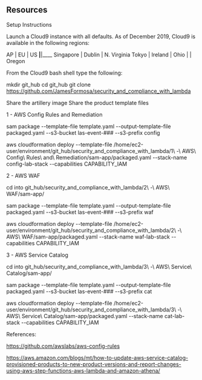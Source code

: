 ## Resources

Setup Instructions

Launch a Cloud9 instance with all defaults. As of December 2019, Cloud9 is available in the following regions:

 AP | EU | US
____|____|____
Singapore | Dublin | N. Virginia
Tokyo | Ireland | Ohio
 | | Oregon

From the Cloud9 bash shell type the following:

mkdir git_hub
cd git_hub
git clone https://github.com/JamesFormosa/security_and_compliance_with_lambda

Share the artillery image
Share the product template files

1 - AWS Config Rules and Remediation

sam package --template-file template.yaml --output-template-file packaged.yaml --s3-bucket las-event-### --s3-prefix config

aws cloudformation deploy --template-file /home/ec2-user/environment/git_hub/security_and_compliance_with_lambda/1\ -\ AWS\ Config\ Rules\ and\ Remediation/sam-app/packaged.yaml --stack-name config-lab-stack  --capabilities CAPABILITY_IAM

2 - AWS WAF

cd into git_hub/security_and_compliance_with_lambda/2\ -\ AWS\ WAF/sam-app/

sam package --template-file template.yaml --output-template-file packaged.yaml --s3-bucket las-event-### --s3-prefix waf

aws cloudformation deploy --template-file /home/ec2-user/environment/git_hub/security_and_compliance_with_lambda/2\ -\ AWS\ WAF/sam-app/packaged.yaml --stack-name waf-lab-stack  --capabilities CAPABILITY_IAM

3 - AWS Service Catalog

cd into git_hub/security_and_compliance_with_lambda/3\ -\ AWS\ Service\ Catalog/sam-app/

sam package --template-file template.yaml --output-template-file packaged.yaml --s3-bucket las-event-### --s3-prefix cat

aws cloudformation deploy --template-file /home/ec2-user/environment/git_hub/security_and_compliance_with_lambda/3\ -\ AWS\ Service\ Catalog\/sam-app/packaged.yaml --stack-name cat-lab-stack  --capabilities CAPABILITY_IAM

References:

https://github.com/awslabs/aws-config-rules

https://aws.amazon.com/blogs/mt/how-to-update-aws-service-catalog-provisioned-products-to-new-product-versions-and-report-changes-using-aws-step-functions-aws-lambda-and-amazon-athena/